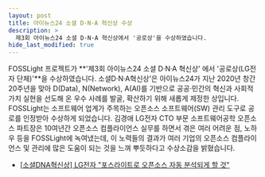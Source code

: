 ```yaml
---
layout: post
title: 아이뉴스24 소셜 D·N·A 혁신상 수상
description: >
  제3회 아이뉴스24 소셜 D·N·A 혁신상에서 '공로상'을 수상하였습니다.
hide_last_modified: true
---
```


FOSSLight 프로젝트가 **'제3회 아이뉴스24 소셜 D·N·A 혁신상' 에서 '공로상(LG전자 단체)'**을 수상하였습니다. 소셜D·N·A혁신상'은 아이뉴스24가 지난 2020년 창간 20주년을 맞아 D(Data), N(Network), A(AI)를 기반으로 공공·민간의 혁신과 사회적 가치 실현을 선도해 온 우수 사례를 발굴, 확산하기 위해 새롭게 제정한 상입니다. FOSSLight는 소프트웨어 업계가 주목하는 오픈소스 소프트웨어(SW) 관리 도구로 공로를 인정받아 수상하게 되었습니다. 김경애 LG전자 CTO 부문 소프트웨어공학 오픈소스 파트장은 10여년간 오픈소스 컴플라이언스 실무를 하면서 겪은 여러 어려운 점, 노하우 등을 FOSSLight에 녹여냈는데, 이 노력들의 결과가 여러 기업의 오픈소스 컴플라이언스 및 관리에 많은 도움이 되는 것을 느껴 뿌듯하다고 수상소감을 밝혔습니다.  

 - [[소셜DNA혁신상] LG전자 "포스라이트로 오픈소스 자동 분석되게 할 것"](https://www.inews24.com/view/1537342)
